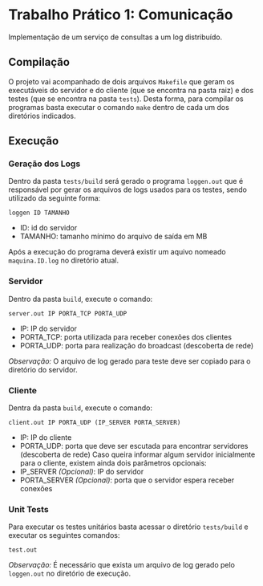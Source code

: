 
# Trabalho Prático 1: Comunicação #

Implementação de um serviço de consultas a um log distribuído.

## Compilação ##

O projeto vai acompanhado de dois arquivos `Makefile` que geram os executáveis
do servidor e do cliente (que se encontra na pasta raiz) e dos testes (que se
encontra na pasta `tests`). Desta forma, para compilar os programas basta executar
o comando `make` dentro de cada um dos diretórios indicados.

## Execução ##

### Geração dos Logs ###

Dentro da pasta `tests/build` será gerado o programa `loggen.out` que é responsável
por gerar os arquivos de logs usados para os testes, sendo utilizado da seguinte
forma:
```
loggen ID TAMANHO
```
* ID: id do servidor
* TAMANHO: tamanho mínimo do arquivo de saída em MB

Após a execução do programa deverá existir um aquivo nomeado `maquina.ID.log` no
diretório atual.

### Servidor ###

Dentro da pasta `build`, execute o comando:
```
server.out IP PORTA_TCP PORTA_UDP
```
* IP: IP do servidor
* PORTA_TCP: porta utilizada para receber conexões dos clientes
* PORTA_UDP: porta para realização do broadcast (descoberta de rede)

*Observação:* O arquivo de log gerado para teste deve ser copiado para o diretório
do servidor.

### Cliente ###

Dentra da pasta `build`, execute o comando:
```
client.out IP PORTA_UDP (IP_SERVER PORTA_SERVER)
```
* IP: IP do cliente
* PORTA_UDP: porta que deve ser escutada para encontrar servidores (descoberta de rede)
Caso queira informar algum servidor inicialmente para o cliente, existem ainda dois
parâmetros opcionais:
* IP_SERVER _(Opcional)_: IP do servidor
* PORTA_SERVER _(Opcional)_: porta que o servidor espera receber conexões

### Unit Tests ###

Para executar os testes unitários basta acessar o diretório `tests/build` e executar
os seguintes comandos:
```
test.out
```
*Observação:* É necessário que exista um arquivo de log gerado pelo `loggen.out` no
diretório de execução.
